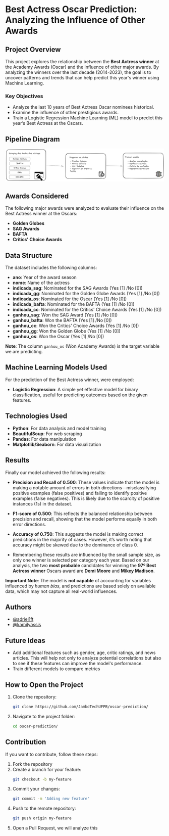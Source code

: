 # Best Actress Oscar Prediction: Analyzing the Influence of Other Awards

## Project Overview

This project explores the relationship between the **Best Actress winner** at the Academy Awards (Oscar) and the influence of other major awards. By analyzing the winners over the last decade (2014-2023), the goal is to uncover patterns and trends that can help predict this year's winner using Machine Learning. 

### Key Objectives

- Analyze the last 10 years of Best Actress Oscar nominees historical.
- Examine the influence of other prestigious awards.
- Train a Logistic Regression Machine Learning (ML) model to predict this year’s Best Actress at the Oscars.

## Pipeline Diagram

![alt text](image.png)

## Awards Considered

The following major awards were analyzed to evaluate their influence on the Best Actress winner at the Oscars:

- **Golden Globes**  
- **SAG Awards**  
- **BAFTA**  
- **Critics' Choice Awards**  

## Data Structure

The dataset includes the following columns:

- **ano**: Year of the award season  
- **nome**: Name of the actress  
- **indicada_sag**: Nominated for the SAG Awards (Yes [1] /No [0])  
- **indicada_gg**: Nominated for the Golden Globe Awards (Yes [1] /No [0])  
- **indicada_os**: Nominated for the Oscar (Yes [1] /No [0])  
- **indicada_bafta**: Nominated for the BAFTA (Yes [1] /No [0])  
- **indicada_cc**: Nominated for the Critics' Choice Awards (Yes [1] /No [0])  
- **ganhou_sag**: Won the SAG Award (Yes [1] /No [0])  
- **ganhou_bafta**: Won the BAFTA (Yes [1] /No [0])  
- **ganhou_cc**: Won the Critics' Choice Awards (Yes [1] /No [0])  
- **ganhou_gg**: Won the Golden Globe (Yes [1] /No [0]) 
- **ganhou_os**: Won the Oscar (Yes [1] /No [0]) 

**Note**: The column `ganhou_os` (Won Academy Awards) is the target variable we are predicting.

## Machine Learning Models Used

For the prediction of the Best Actress winner, were employed:

- **Logistic Regression**: A simple yet effective model for binary classification, useful for predicting outcomes based on the given features.  

## Technologies Used

- **Python**: For data analysis and model training  
- **BeautifulSoup**: For web scraping  
- **Pandas**: For data manipulation  
- **Matplotlib/Seaborn**: For data visualization  

## Results

Finally our model achieved the following results:

- **Precision and Recall of 0.500**: These values indicate that the model is making a notable amount of errors in both directions—misclassifying positive examples (false positives) and failing to identify positive examples (false negatives). This is likely due to the scarcity of positive instances (1s) in the dataset.

- **F1-score of 0.500**: This reflects the balanced relationship between precision and recall, showing that the model performs equally in both error directions.

- **Accuracy of 0.750**: This suggests the model is making correct predictions in the majority of cases. However, it’s worth noting that accuracy might be skewed due to the dominance of class 0.

- Remembering these results are influenced by the small sample size, as only one winner is selected per category each year. Based on our analysis, the two **most probable** candidates for winning the **97º Best Actress winner** Oscars award are **Demi Moore** and **Mikey Madison**.

**Important Note**: The model is **not capable** of accounting for variables influenced by *human bias*, and predictions are based solely on available data, which may not capture all real-world influences.

## Authors

- [@adriel1ft](https://github.com/adriel1ft)  
- [@kamilyassis](https://github.com/kamilyassis)  

## Future Ideas

- Add additional features such as gender, age, critic ratings, and news articles. This will help not only to analyze potential correlations but also to see if these features can improve the model's performance.
- Train different models to compare metrics


## How to Open the Project

1. Clone the repository:  
   ```sh
   git clone https://github.com/JamboTechUFPB/oscar-prediction/
   ```
2. Navigate to the project folder:  
   ```sh
   cd oscar-prediction/
   ```

## Contribution

If you want to contribute, follow these steps:

1. Fork the repository  
2. Create a branch for your feature:  
   ```sh
   git checkout -b my-feature
   ```
3. Commit your changes:  
   ```sh
   git commit -m 'Adding new feature'
   ```
4. Push to the remote repository:  
   ```sh
   git push origin my-feature
   ```
5. Open a Pull Request, we will analyze this
